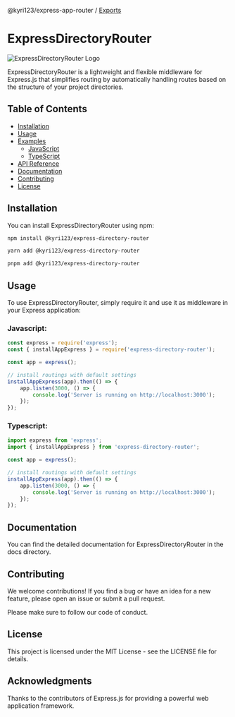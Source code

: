 @kyri123/express-app-router / [Exports](modules.md)

# ExpressDirectoryRouter

![ExpressDirectoryRouter Logo](logo.png)

ExpressDirectoryRouter is a lightweight and flexible middleware for Express.js that simplifies routing by automatically handling routes based on the structure of your project directories.

## Table of Contents

-   [Installation](#installation)
-   [Usage](#usage)
-   [Examples](#examples)
    -   [JavaScript](#javascript)
    -   [TypeScript](#typescript)
-   [API Reference](#api-reference)
-   [Documentation](https://github.com/Kyri123/ExpressDirectoryRouter/tree/docs/doc)
-   [Contributing](#contributing)
-   [License](#license)

## Installation

You can install ExpressDirectoryRouter using npm:

```bash
npm install @kyri123/express-directory-router

yarn add @kyri123/express-directory-router

pnpm add @kyri123/express-directory-router
```

## Usage

To use ExpressDirectoryRouter, simply require it and use it as middleware in your Express application:

### Javascript:

```js
const express = require('express');
const { installAppExpress } = require('express-directory-router');

const app = express();

// install routings with default settings
installAppExpress(app).then(() => {
	app.listen(3000, () => {
		console.log('Server is running on http://localhost:3000');
	});
});
```

### Typescript:

```js
import express from 'express';
import { installAppExpress } from 'express-directory-router';

const app = express();

// install routings with default settings
installAppExpress(app).then(() => {
	app.listen(3000, () => {
		console.log('Server is running on http://localhost:3000');
	});
});
```

## Documentation

You can find the detailed documentation for ExpressDirectoryRouter in the docs directory.

## Contributing

We welcome contributions! If you find a bug or have an idea for a new feature, please open an issue or submit a pull request.

Please make sure to follow our code of conduct.

## License

This project is licensed under the MIT License - see the LICENSE file for details.

## Acknowledgments

Thanks to the contributors of Express.js for providing a powerful web application framework.
